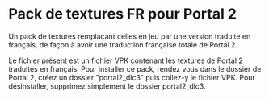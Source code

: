 # Pack de textures FR pour Portal 2
Un pack de textures remplaçant celles en jeu par une version traduite en français, de façon à avoir une traduction française totale de Portal 2.

Le fichier présent est un fichier VPK contenant les textures de Portal 2 traduites en français.
Pour installer ce pack, rendez vous dans le dossier de Portal 2, créez un dossier "portal2_dlc3" puis collez-y le fichier VPK.
Pour désinstaller, supprimez simplement le dossier portal2_dlc3.
